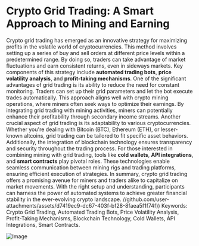# Crypto Grid Trading: A Smart Approach to Mining and Earning
Crypto grid trading has emerged as an innovative strategy for maximizing profits in the volatile world of cryptocurrencies. This method involves setting up a series of buy and sell orders at different price levels within a predetermined range. By doing so, traders can take advantage of market fluctuations and earn consistent returns, even in sideways markets. Key components of this strategy include **automated trading bots**, **price volatility analysis**, and **profit-taking mechanisms**.
One of the significant advantages of grid trading is its ability to reduce the need for constant monitoring. Traders can set up their grid parameters and let the bot execute trades automatically. This approach aligns well with crypto mining operations, where miners often seek ways to optimize their earnings. By integrating grid trading with mining activities, miners can potentially enhance their profitability through secondary income streams.
Another crucial aspect of grid trading is its adaptability to various cryptocurrencies. Whether you're dealing with Bitcoin (BTC), Ethereum (ETH), or lesser-known altcoins, grid trading can be tailored to fit specific asset behaviors. Additionally, the integration of blockchain technology ensures transparency and security throughout the trading process.
For those interested in combining mining with grid trading, tools like **cold wallets**, **API integrations**, and **smart contracts** play pivotal roles. These technologies enable seamless communication between mining rigs and trading platforms, ensuring efficient execution of strategies.
In summary, crypto grid trading offers a promising avenue for miners and traders alike to capitalize on market movements. With the right setup and understanding, participants can harness the power of automated systems to achieve greater financial stability in the ever-evolving crypto landscape. 
 //github.com/user-attachments/assets/d7419ec9-dc67-403f-bf28-8faea5f1f74f))
Keywords: Crypto Grid Trading, Automated Trading Bots, Price Volatility Analysis, Profit-Taking Mechanisms, Blockchain Technology, Cold Wallets, API Integrations, Smart Contracts.


![Image](https://github.com/user-attachments/assets/4a25d116-2220-4385-b08e-f287af8fcbc4)